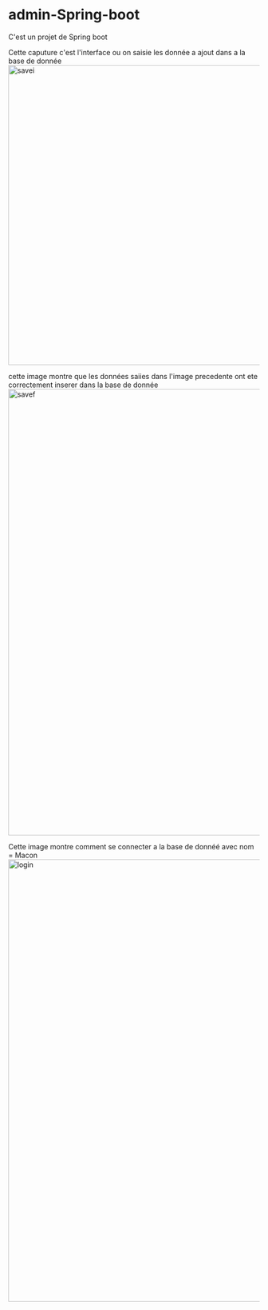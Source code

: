 # admin-Spring-boot
C'est un projet de Spring boot

Cette caputure c'est l'interface ou on saisie les donnée a ajout dans  a la base de donnée
<img width="600" alt="savei" src="https://user-images.githubusercontent.com/123521450/219990779-2cb761b0-8e92-4567-9edf-37f24008a3d3.PNG">

cette image montre que les données saiies dans l'image precedente ont ete correctement inserer dans la base de donnée 
<img width="893" alt="savef" src="https://user-images.githubusercontent.com/123521450/219991533-87d0a924-4d79-45d2-bf28-eab45ab5fdbb.PNG">

Cette image montre comment se connecter a la base de donnéé avec nom = Macon
<img width="885" alt="login" src="https://user-images.githubusercontent.com/123521450/219991874-a1dfb753-e211-417d-aa4a-1841bd1bfef1.PNG">



